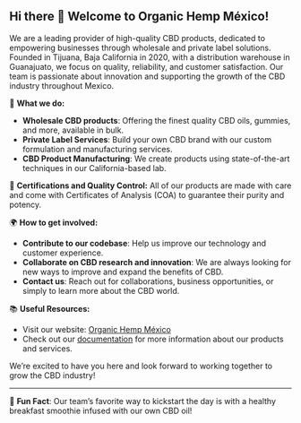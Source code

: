 ## Hi there 👋 Welcome to Organic Hemp México!

We are a leading provider of high-quality CBD products, dedicated to empowering businesses through wholesale and private label solutions. Founded in Tijuana, Baja California in 2020, with a distribution warehouse in Guanajuato, we focus on quality, reliability, and customer satisfaction. Our team is passionate about innovation and supporting the growth of the CBD industry throughout Mexico.

🌱 **What we do:**
- **Wholesale CBD products**: Offering the finest quality CBD oils, gummies, and more, available in bulk.
- **Private Label Services**: Build your own CBD brand with our custom formulation and manufacturing services.
- **CBD Product Manufacturing**: We create products using state-of-the-art techniques in our California-based lab.

📜 **Certifications and Quality Control:**
All of our products are made with care and come with Certificates of Analysis (COA) to guarantee their purity and potency.

🌍 **How to get involved:**
- **Contribute to our codebase**: Help us improve our technology and customer experience.
- **Collaborate on CBD research and innovation**: We are always looking for new ways to improve and expand the benefits of CBD.
- **Contact us**: Reach out for collaborations, business opportunities, or simply to learn more about the CBD world.

📚 **Useful Resources:**
- Visit our website: [Organic Hemp México](https://organic-hemp-mexico.com)
- Check out our [documentation](https://organic-hemp-mexico.com/docs) for more information about our products and services.

We’re excited to have you here and look forward to working together to grow the CBD industry!

---

🍿 **Fun Fact**: Our team’s favorite way to kickstart the day is with a healthy breakfast smoothie infused with our own CBD oil!
